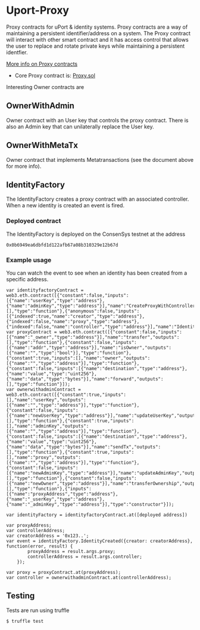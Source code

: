 # Uport-Proxy

Proxy contracts for uPort & identity systems. Proxy contracts are a
way of maintaining a persistent identifier/address on a system. The
Proxy contract will interact with other smart contract and it has
access control that allows the user to replace and rotate private keys
while maintaining a persistent identfier.

[More info on Proxy contracts](https://docs.google.com/document/d/1fq0B0T5d0uTJM9rwcT0u2UUCPWzUSYx7GSvZidWVghI)

* Core Proxy contract is: [Proxy.sol](contracts/Proxy.sol)

Interesting Owner contracts are

## OwnerWithAdmin

Owner contract with an User key that controls the proxy
contract. There is also an Admin key that can unilaterally replace the
User key.

## OwnerWithMetaTx

Owner contract that implements Metatransactions (see the document above for more info).


## IdentityFactory

The IdentityFactory creates a proxy contract with an associated controller. When a new identity is created an event is fired.

### Deployed contract

The IdentityFactory is deployed on the ConsenSys testnet at the address

```
0x0b6949ea6dbfd1d122afb67a08b310329e12b67d
```

### Example usage
You can watch the event to see when an identity has been created from a specific address.

```
var identityfactoryContract = web3.eth.contract([{"constant":false,"inputs":[{"name":"userKey","type":"address"},{"name":"adminKey","type":"address"}],"name":"CreateProxyWithController","outputs":[],"type":"function"},{"anonymous":false,"inputs":[{"indexed":true,"name":"creator","type":"address"},{"indexed":false,"name":"proxy","type":"address"},{"indexed":false,"name":"controller","type":"address"}],"name":"IdentityCreated","type":"event"}]);
var proxyContract = web3.eth.contract([{"constant":false,"inputs":[{"name":"_owner","type":"address"}],"name":"transfer","outputs":[],"type":"function"},{"constant":false,"inputs":[{"name":"addr","type":"address"}],"name":"isOwner","outputs":[{"name":"","type":"bool"}],"type":"function"},{"constant":true,"inputs":[],"name":"owner","outputs":[{"name":"","type":"address"}],"type":"function"},{"constant":false,"inputs":[{"name":"destination","type":"address"},{"name":"value","type":"uint256"},{"name":"data","type":"bytes"}],"name":"forward","outputs":[],"type":"function"}]);
var ownerwithadminContract = web3.eth.contract([{"constant":true,"inputs":[],"name":"userKey","outputs":[{"name":"","type":"address"}],"type":"function"},{"constant":false,"inputs":[{"name":"newUserKey","type":"address"}],"name":"updateUserKey","outputs":[],"type":"function"},{"constant":true,"inputs":[],"name":"adminKey","outputs":[{"name":"","type":"address"}],"type":"function"},{"constant":false,"inputs":[{"name":"destination","type":"address"},{"name":"value","type":"uint256"},{"name":"data","type":"bytes"}],"name":"sendTx","outputs":[],"type":"function"},{"constant":true,"inputs":[],"name":"proxy","outputs":[{"name":"","type":"address"}],"type":"function"},{"constant":false,"inputs":[{"name":"newAdminKey","type":"address"}],"name":"updateAdminKey","outputs":[],"type":"function"},{"constant":false,"inputs":[{"name":"newOwner","type":"address"}],"name":"transferOwnership","outputs":[],"type":"function"},{"inputs":[{"name":"proxyAddress","type":"address"},{"name":"_userKey","type":"address"},{"name":"_adminKey","type":"address"}],"type":"constructor"}]);

var identityFactory = identityfactoryContract.at([deployed address])

var proxyAddress;
var controllerAddress;
var creatorAddress = '0x123..';
var event = identityFactory.IdentityCreated({creator: creatorAddress}, function(error, result) {
        proxyAddress = result.args.proxy;
        controllerAddress = result.args.controller;
    });

var proxy = proxyContract.at(proxyAddress);
var controller = ownerwithadminContract.at(controllerAddress);
```

## Testing
Tests are run using truffle
```
$ truffle test
```
